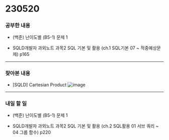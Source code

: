 # 230520

### 공부한 내용

- (백준) 난이도별 (B5-1) 문제 1

- SQLD개발자 과외노트 과목2 SQL 기본 및 활용 (ch.1 SQL기본 07 ~ 적중예상문제) p165

---

### 찾아본 내용

- [SQLD] Cartesian Product
  ![image](https://upload.wikimedia.org/wikipedia/commons/thumb/4/4e/Cartesian_Product_qtl1.svg/220px-Cartesian_Product_qtl1.svg.png)

---

### 내일 할 일

- (백준) 난이도별 (B5-1) 문제 1

- SQLD개발자 과외노트 과목2 SQL 기본 및 활용 (ch.2 SQL활용 01 서브 쿼리 ~ 04 그룹 함수) p220
